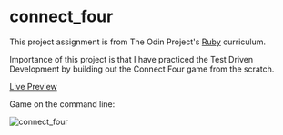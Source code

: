 # connect_four
This project assignment is from The Odin Project's [Ruby](https://www.theodinproject.com/lessons/ruby-connect-four) curriculum.

Importance of this project is that I have practiced the Test Driven Development by building out the Connect Four game from the scratch.

[Live Preview](https://replit.com/@egemen48/connectfour)

Game on the command line:

![connect_four](https://user-images.githubusercontent.com/93445248/161374316-969a04e7-fcba-43d0-837c-44f743618f9e.gif)
